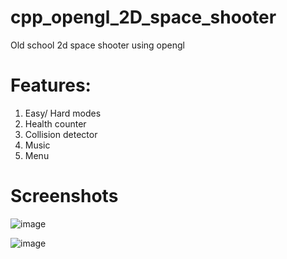 # cpp_opengl_2D_space_shooter
Old school 2d space shooter using opengl

# Features:
1. Easy/ Hard modes
2. Health counter
3. Collision detector
4. Music
5. Menu

# Screenshots

![image](https://i.ibb.co/qs9k6bb/image.png)
 
![image](https://i.ibb.co/R73jDVg/image.png)
